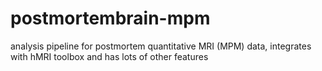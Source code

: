 # postmortembrain-mpm
analysis pipeline for postmortem quantitative MRI (MPM) data, integrates with hMRI toolbox and has lots of other features

